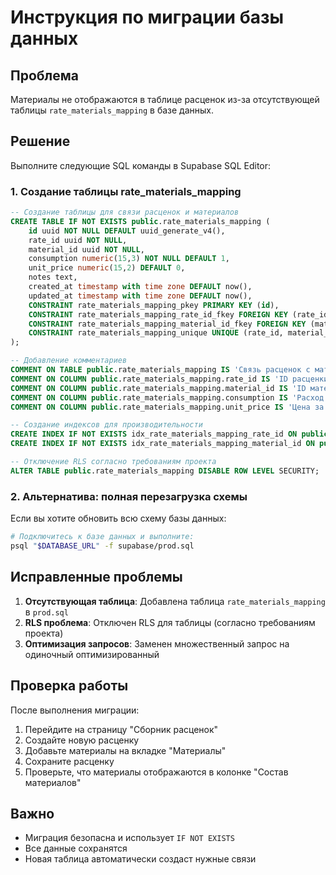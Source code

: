 # Инструкция по миграции базы данных

## Проблема
Материалы не отображаются в таблице расценок из-за отсутствующей таблицы `rate_materials_mapping` в базе данных.

## Решение
Выполните следующие SQL команды в Supabase SQL Editor:

### 1. Создание таблицы rate_materials_mapping

```sql
-- Создание таблицы для связи расценок и материалов
CREATE TABLE IF NOT EXISTS public.rate_materials_mapping (
    id uuid NOT NULL DEFAULT uuid_generate_v4(),
    rate_id uuid NOT NULL,
    material_id uuid NOT NULL,
    consumption numeric(15,3) NOT NULL DEFAULT 1,
    unit_price numeric(15,2) DEFAULT 0,
    notes text,
    created_at timestamp with time zone DEFAULT now(),
    updated_at timestamp with time zone DEFAULT now(),
    CONSTRAINT rate_materials_mapping_pkey PRIMARY KEY (id),
    CONSTRAINT rate_materials_mapping_rate_id_fkey FOREIGN KEY (rate_id) REFERENCES public.rates(id) ON DELETE CASCADE,
    CONSTRAINT rate_materials_mapping_material_id_fkey FOREIGN KEY (material_id) REFERENCES public.materials(id) ON DELETE CASCADE,
    CONSTRAINT rate_materials_mapping_unique UNIQUE (rate_id, material_id)
);

-- Добавление комментариев
COMMENT ON TABLE public.rate_materials_mapping IS 'Связь расценок с материалами';
COMMENT ON COLUMN public.rate_materials_mapping.rate_id IS 'ID расценки';
COMMENT ON COLUMN public.rate_materials_mapping.material_id IS 'ID материала';
COMMENT ON COLUMN public.rate_materials_mapping.consumption IS 'Расход материала';
COMMENT ON COLUMN public.rate_materials_mapping.unit_price IS 'Цена за единицу на момент добавления';

-- Создание индексов для производительности
CREATE INDEX IF NOT EXISTS idx_rate_materials_mapping_rate_id ON public.rate_materials_mapping(rate_id);
CREATE INDEX IF NOT EXISTS idx_rate_materials_mapping_material_id ON public.rate_materials_mapping(material_id);

-- Отключение RLS согласно требованиям проекта
ALTER TABLE public.rate_materials_mapping DISABLE ROW LEVEL SECURITY;
```

### 2. Альтернатива: полная перезагрузка схемы

Если вы хотите обновить всю схему базы данных:

```bash
# Подключитесь к базе данных и выполните:
psql "$DATABASE_URL" -f supabase/prod.sql
```

## Исправленные проблемы

1. **Отсутствующая таблица**: Добавлена таблица `rate_materials_mapping` в `prod.sql`
2. **RLS проблема**: Отключен RLS для таблицы (согласно требованиям проекта)
3. **Оптимизация запросов**: Заменен множественный запрос на одиночный оптимизированный

## Проверка работы

После выполнения миграции:

1. Перейдите на страницу "Сборник расценок"
2. Создайте новую расценку
3. Добавьте материалы на вкладке "Материалы"
4. Сохраните расценку
5. Проверьте, что материалы отображаются в колонке "Состав материалов"

## Важно

- Миграция безопасна и использует `IF NOT EXISTS`
- Все данные сохранятся
- Новая таблица автоматически создаст нужные связи